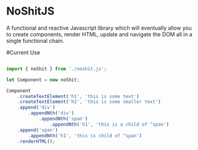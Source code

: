# NoShitJS

A functional and reactive Javascript library which will eventually allow you to create components, render HTML, update and navigate the DOM all in a single functional chain. 

#Current Use

```javascript

import { noShit } from './noshit.js';

let Component = new noShit;

Component
    .createTextElement('h1', 'this is some text')
    .createTextElement('h2', 'this is some smaller text')
    .append('div')
        .appendNth('div')
            .appendNth('span')
                .appendNth('h1', 'this is a child of ^span')
    .append('span')
        .appendNth('h1', 'this is child of ^span')
    .renderHTML();
    
```
